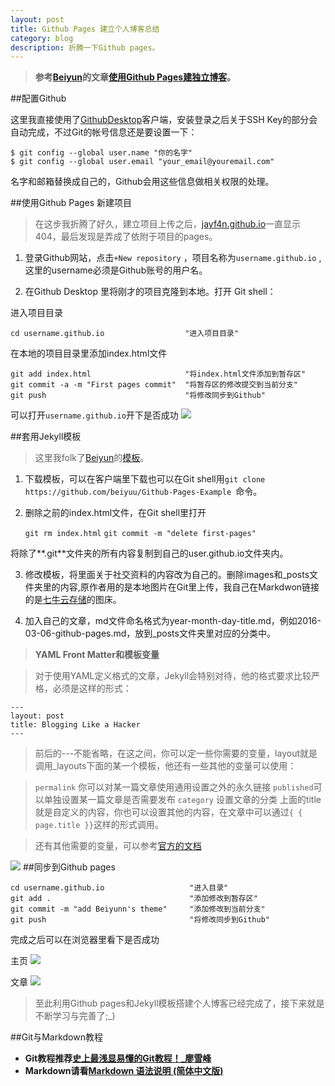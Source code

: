 ```yaml
---
layout: post
title: Github Pages 建立个人博客总结
category: blog
description: 折腾一下Github pages。
---
```


> **参考[Beiyun](http://beiyuu.com/)的文章[使用Github Pages建独立博客](http://beiyuu.com/github-pages/)。**

##配置Github

这里我直接使用了[GithubDesktop](https://desktop.github.com/)客户端，安装登录之后关于SSH Key的部分会自动完成，不过Git的帐号信息还是要设置一下：

    $ git config --global user.name "你的名字"
    $ git config --global user.email "your_email@youremail.com"


名字和邮箱替换成自己的，Github会用这些信息做相关权限的处理。

##使用Github Pages 新建项目

> 在这步我折腾了好久，建立项目上传之后，[jayf4n.github.io](jayf4n.github.io)一直显示404，最后发现是弄成了依附于项目的pages。


1. 登录Github网站，点击`+New repository` ，项目名称为`username.github.io` ,这里的username必须是Github账号的用户名。

2. 在Github Desktop 里将刚才的项目克隆到本地。打开 Git shell：

进入项目目录

    cd username.github.io                  "进入项目目录"

在本地的项目目录里添加index.html文件

    git add index.html                     "将index.html文件添加到暂存区"
    git commit -a -m "First pages commit"  "将暂存区的修改提交到当前分支"
    git push                               "将修改同步到Github"
可以打开`username.github.io`开下是否成功
![](http://7xrabv.com1.z0.glb.clouddn.com/first-commit.jpg)

##套用Jekyll模板

> 这里我folk了[Beiyun](http://beiyuu.com/)的[模板](https://github.com/beiyuu/Github-Pages-Example)。

1. 下载模板，可以在客户端里下载也可以在Git shell用`git clone https://github.com/beiyuu/Github-Pages-Example `命令。

2. 删除之前的index.html文件，在Git shell里打开

    `git rm index.html`
    `git commit -m "delete first-pages"`

将除了**.git**文件夹的所有内容复制到自己的user.github.io文件夹内。

3. 修改模板，将里面关于社交资料的内容改为自己的。删除images和_posts文件夹里的内容,原作者用的是本地图片在Git里上传，我自己在Markdwon链接的是[七牛云存储](https://portal.qiniu.com/)的图床。

4. 加入自己的文章，md文件命名格式为year-month-day-title.md，例如2016-03-06-github-pages.md，放到_posts文件夹里对应的分类中。

> **YAML Front Matter和模板变量**

>对于使用YAML定义格式的文章，Jekyll会特别对待，他的格式要求比较严格，必须是这样的形式：

    ---
    layout: post
    title: Blogging Like a Hacker
    ---
> 前后的---不能省略，在这之间，你可以定一些你需要的变量，layout就是调用_layouts下面的某一个模板，他还有一些其他的变量可以使用：

> `permalink` 你可以对某一篇文章使用通用设置之外的永久链接
> `published`可以单独设置某一篇文章是否需要发布
> `category` 设置文章的分类
> 上面的title就是自定义的内容，你也可以设置其他的内容，在文章中可以通过`{ { page.title }}`这样的形式调用。

>还有其他需要的变量，可以参考[官方的文档](https://github.com/mojombo/jekyll/wiki/template-data)

![](http://7xrabv.com1.z0.glb.clouddn.com/gitpages.jpg)
##同步到Github pages

    cd username.github.io                   "进入目录"
    git add .                               "添加修改到暂存区"
    git commit -m "add Beiyunn's theme"     "添加修改到当前分支"
    git push                                "将修改同步到Github"

完成之后可以在浏览器里看下是否成功

主页
![](http://7xrabv.com1.z0.glb.clouddn.com/index.jpg)

文章
![](http://7xrabv.com1.z0.glb.clouddn.com/blog.jpg)

> 至此利用Github pages和Jekyll模板搭建个人博客已经完成了，接下来就是不断学习与完善了;_)

##Git与Markdown教程

* **Git教程推荐[史上最浅显易懂的Git教程！_廖雪峰](http://www.liaoxuefeng.com/wiki/0013739516305929606dd18361248578c67b8067c8c017b000)**
* **Markdown请看[Markdown 语法说明 (简体中文版)](http://www.appinn.com/markdown/)**

